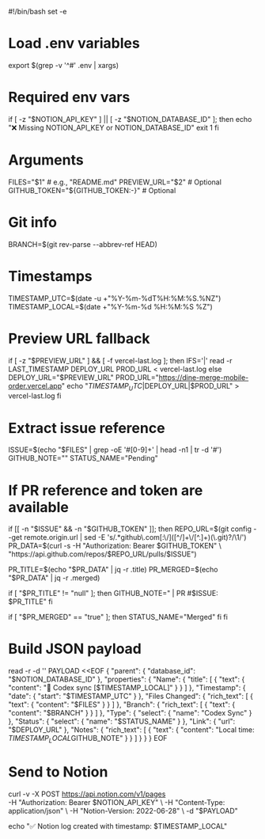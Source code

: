 #!/bin/bash
set -e

# Load .env variables
export $(grep -v '^#' .env | xargs)

# Required env vars
if [ -z "$NOTION_API_KEY" ] || [ -z "$NOTION_DATABASE_ID" ]; then
  echo "❌ Missing NOTION_API_KEY or NOTION_DATABASE_ID"
  exit 1
fi

# Arguments
FILES="$1"                          # e.g., "README.md"
PREVIEW_URL="$2"                    # Optional
GITHUB_TOKEN="${GITHUB_TOKEN:-}"    # Optional

# Git info
BRANCH=$(git rev-parse --abbrev-ref HEAD)

# Timestamps
TIMESTAMP_UTC=$(date -u +"%Y-%m-%dT%H:%M:%S.%NZ")
TIMESTAMP_LOCAL=$(date +"%Y-%m-%d %H:%M:%S %Z")

# Preview URL fallback
if [ -z "$PREVIEW_URL" ] && [ -f vercel-last.log ]; then
  IFS='|' read -r LAST_TIMESTAMP DEPLOY_URL PROD_URL < vercel-last.log
else
  DEPLOY_URL="$PREVIEW_URL"
  PROD_URL="https://dine-merge-mobile-order.vercel.app"
  echo "$TIMESTAMP_UTC|$DEPLOY_URL|$PROD_URL" > vercel-last.log
fi

# Extract issue reference
ISSUE=$(echo "$FILES" | grep -oE '#[0-9]+' | head -n1 | tr -d '#')
GITHUB_NOTE=""
STATUS_NAME="Pending"

# If PR reference and token are available
if [[ -n "$ISSUE" && -n "$GITHUB_TOKEN" ]]; then
  REPO_URL=$(git config --get remote.origin.url | sed -E 's/.*github\.com[:\/]([^/]+\/[^.]+)(\.git)?/\1/')
  PR_DATA=$(curl -s -H "Authorization: Bearer $GITHUB_TOKEN" \
    "https://api.github.com/repos/$REPO_URL/pulls/$ISSUE")

  PR_TITLE=$(echo "$PR_DATA" | jq -r .title)
  PR_MERGED=$(echo "$PR_DATA" | jq -r .merged)

  if [ "$PR_TITLE" != "null" ]; then
    GITHUB_NOTE=" | PR #$ISSUE: $PR_TITLE"
  fi

  if [ "$PR_MERGED" == "true" ]; then
    STATUS_NAME="Merged"
  fi
fi

# Build JSON payload
read -r -d '' PAYLOAD <<EOF
{
  "parent": { "database_id": "$NOTION_DATABASE_ID" },
  "properties": {
    "Name": {
      "title": [
        { "text": { "content": "🧠 Codex sync [$TIMESTAMP_LOCAL]" } }
      ]
    },
    "Timestamp": {
      "date": { "start": "$TIMESTAMP_UTC" }
    },
    "Files Changed": {
      "rich_text": [
        { "text": { "content": "$FILES" } }
      ]
    },
    "Branch": {
      "rich_text": [
        { "text": { "content": "$BRANCH" } }
      ]
    },
    "Type": {
      "select": { "name": "Codex Sync" }
    },
    "Status": {
      "select": { "name": "$STATUS_NAME" }
    },
    "Link": {
      "url": "$DEPLOY_URL"
    },
    "Notes": {
      "rich_text": [
        { "text": { "content": "Local time: $TIMESTAMP_LOCAL$GITHUB_NOTE" } }
      ]
    }
  }
}
EOF

# Send to Notion
curl -v -X POST https://api.notion.com/v1/pages \
  -H "Authorization: Bearer $NOTION_API_KEY" \
  -H "Content-Type: application/json" \
  -H "Notion-Version: 2022-06-28" \
  -d "$PAYLOAD"

echo "✅ Notion log created with timestamp: $TIMESTAMP_LOCAL"
